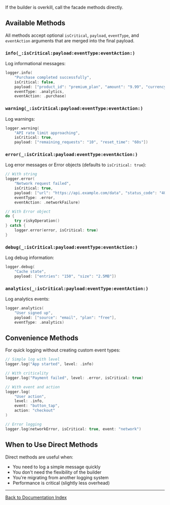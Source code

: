 If the builder is overkill, call the facade methods directly.

## Available Methods

All methods accept optional `isCritical`, `payload`, `eventType`, and `eventAction` arguments that are merged into the final payload.

### `info(_:isCritical:payload:eventType:eventAction:)`

Log informational messages:

```swift
logger.info(
    "Purchase completed successfully",
    isCritical: false,
    payload: ["product_id": "premium_plan", "amount": "9.99", "currency": "USD"],
    eventType: .analytics,
    eventAction: .purchase)
```

### `warning(_:isCritical:payload:eventType:eventAction:)`

Log warnings:

```swift
logger.warning(
    "API rate limit approaching",
    isCritical: true,
    payload: ["remaining_requests": "10", "reset_time": "60s"])
```

### `error(_:isCritical:payload:eventType:eventAction:)`

Log error messages or Error objects (defaults to `isCritical: true`):

```swift
// With string
logger.error(
    "Network request failed",
    isCritical: true,
    payload: ["url": "https://api.example.com/data", "status_code": "404"],
    eventType: .error,
    eventAction: .networkFailure)

// With Error object
do {
    try riskyOperation()
} catch {
    logger.error(error, isCritical: true)
}
```

### `debug(_:isCritical:payload:eventType:eventAction:)`

Log debug information:

```swift
logger.debug(
    "Cache state",
    payload: ["entries": "150", "size": "2.5MB"])
```

### `analytics(_:isCritical:payload:eventType:eventAction:)`

Log analytics events:

```swift
logger.analytics(
    "User signed up",
    payload: ["source": "email", "plan": "free"],
    eventType: .analytics)
```

## Convenience Methods

For quick logging without creating custom event types:

```swift
// Simple log with level
logger.log("App started", level: .info)

// With criticality
logger.log("Payment failed", level: .error, isCritical: true)

// With event and action
logger.log(
    "User action", 
    level: .info, 
    event: "button_tap", 
    action: "checkout"
)

// Error logging
logger.log(networkError, isCritical: true, event: "network")
```

## When to Use Direct Methods

Direct methods are useful when:

- You need to log a simple message quickly
- You don't need the flexibility of the builder
- You're migrating from another logging system
- Performance is critical (slightly less overhead)

---

[Back to Documentation Index](../index.md)
